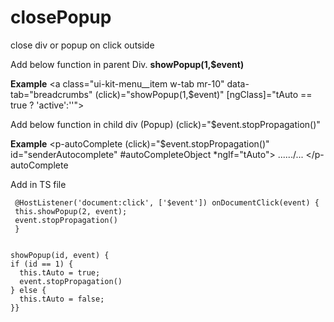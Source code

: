 # closePopup
close div or popup on click outside

Add below function in parent Div.
 **showPopup(1,$event)**
 
 **Example**
   <a class="ui-kit-menu__item w-tab mr-10" data-tab="breadcrumbs" (click)="showPopup(1,$event)"
      [ngClass]="tAuto == true ? 'active':''">
  

Add below function in child div (Popup) 
  (click)="$event.stopPropagation()"
    
  **Example**
  <p-autoComplete (click)="$event.stopPropagation()" id="senderAutocomplete" #autoCompleteObject *ngIf="tAuto">  ....../... </p-autoComplete 
    
    
    
   Add in TS file
    
     @HostListener('document:click', ['$event']) onDocumentClick(event) {
     this.showPopup(2, event);
     event.stopPropagation()
     }
    
    
    showPopup(id, event) {
    if (id == 1) {
      this.tAuto = true;
      event.stopPropagation()
    } else {
      this.tAuto = false;
    }}
  
    
  
